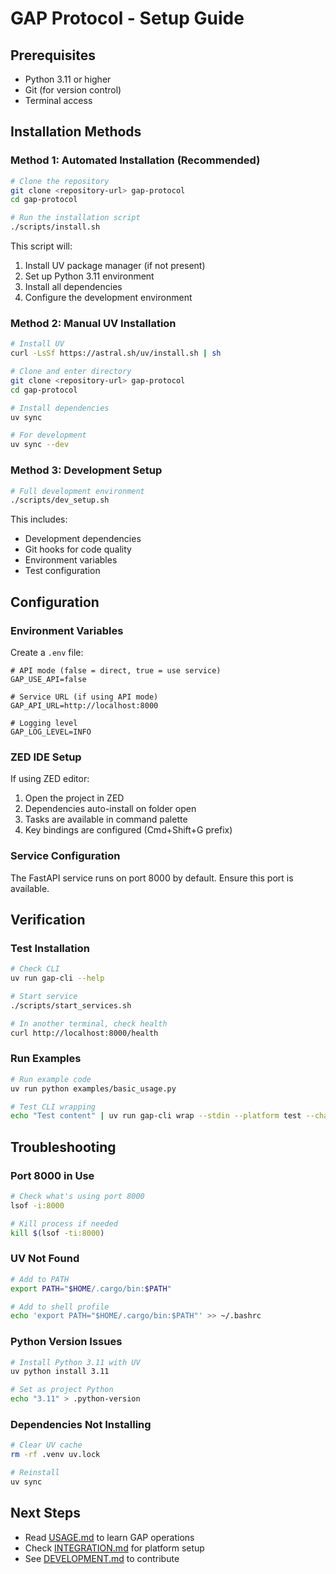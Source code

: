 # GAP Protocol - Setup Guide

## Prerequisites

- Python 3.11 or higher
- Git (for version control)
- Terminal access

## Installation Methods

### Method 1: Automated Installation (Recommended)

```bash
# Clone the repository
git clone <repository-url> gap-protocol
cd gap-protocol

# Run the installation script
./scripts/install.sh
```

This script will:
1. Install UV package manager (if not present)
2. Set up Python 3.11 environment
3. Install all dependencies
4. Configure the development environment

### Method 2: Manual UV Installation

```bash
# Install UV
curl -LsSf https://astral.sh/uv/install.sh | sh

# Clone and enter directory
git clone <repository-url> gap-protocol
cd gap-protocol

# Install dependencies
uv sync

# For development
uv sync --dev
```

### Method 3: Development Setup

```bash
# Full development environment
./scripts/dev_setup.sh
```

This includes:
- Development dependencies
- Git hooks for code quality
- Environment variables
- Test configuration

## Configuration

### Environment Variables

Create a `.env` file:

```env
# API mode (false = direct, true = use service)
GAP_USE_API=false

# Service URL (if using API mode)
GAP_API_URL=http://localhost:8000

# Logging level
GAP_LOG_LEVEL=INFO
```

### ZED IDE Setup

If using ZED editor:

1. Open the project in ZED
2. Dependencies auto-install on folder open
3. Tasks are available in command palette
4. Key bindings are configured (Cmd+Shift+G prefix)

### Service Configuration

The FastAPI service runs on port 8000 by default. Ensure this port is available.

## Verification

### Test Installation

```bash
# Check CLI
uv run gap-cli --help

# Start service
./scripts/start_services.sh

# In another terminal, check health
curl http://localhost:8000/health
```

### Run Examples

```bash
# Run example code
uv run python examples/basic_usage.py

# Test CLI wrapping
echo "Test content" | uv run gap-cli wrap --stdin --platform test --chat-id test
```

## Troubleshooting

### Port 8000 in Use

```bash
# Check what's using port 8000
lsof -i:8000

# Kill process if needed
kill $(lsof -ti:8000)
```

### UV Not Found

```bash
# Add to PATH
export PATH="$HOME/.cargo/bin:$PATH"

# Add to shell profile
echo 'export PATH="$HOME/.cargo/bin:$PATH"' >> ~/.bashrc
```

### Python Version Issues

```bash
# Install Python 3.11 with UV
uv python install 3.11

# Set as project Python
echo "3.11" > .python-version
```

### Dependencies Not Installing

```bash
# Clear UV cache
rm -rf .venv uv.lock

# Reinstall
uv sync
```

## Next Steps

- Read [USAGE.md](./USAGE.md) to learn GAP operations
- Check [INTEGRATION.md](./INTEGRATION.md) for platform setup
- See [DEVELOPMENT.md](./DEVELOPMENT.md) to contribute